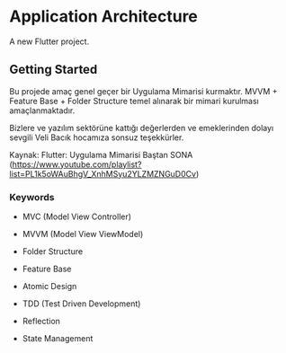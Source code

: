 # Application Architecture

A new Flutter project.

## Getting Started

Bu projede amaç genel geçer bir Uygulama Mimarisi kurmaktır. MVVM + Feature Base + Folder Structure temel alınarak bir mimari kurulması amaçlanmaktadır.

Bizlere ve yazılım sektörüne kattığı değerlerden ve emeklerinden dolayı sevgili Veli Bacık hocamıza sonsuz teşekkürler.

Kaynak: Flutter: Uygulama Mimarisi Baştan SONA (https://www.youtube.com/playlist?list=PL1k5oWAuBhgV_XnhMSyu2YLZMZNGuD0Cv)

### Keywords

- MVC (Model View Controller)

- MVVM (Model View ViewModel)

- Folder Structure

- Feature Base

- Atomic Design

- TDD (Test Driven Development)

- Reflection

- State Management